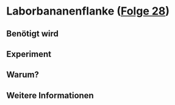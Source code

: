 # Laborbananenflanke ([Folge 28](http://minkorrekt.de/methodisch-inkorrekt-folge-28-brauca/))

## Benötigt wird


## Experiment


## Warum?

## Weitere Informationen